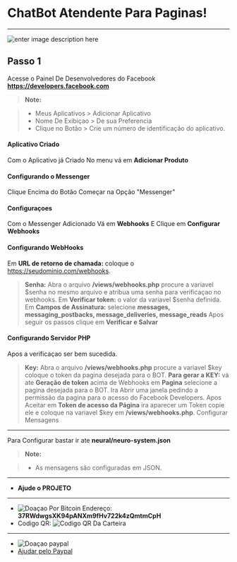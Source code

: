 ChatBot Atendente Para Paginas!
===================
----------
![enter image description here](https://i.imgur.com/WxWSy8C.gif)

Passo 1
-------------

Acesse o Painel De Desenvolvedores do Facebook **https://developers.facebook.com**

> **Note:**

> - Meus Aplicativos > Adicionar Aplicativo
> - Nome De Exibiçao > De sua Preferencia
> -  Clique no Botão > Crie um número de identificação do aplicativo.

#### <i class="icon-file"></i> Aplicativo Criado

<i class="icon-folder-open"></i> Com o Aplicativo já Criado 
 <i class="icon-file"></i> No menu vá em  **Adicionar Produto**

#### <i class="icon-folder-open"></i> Configurando o Messenger

Clique Encima do Botão Começar na Opção "Messenger"

#### <i class="icon-pencil"></i> Configuraçoes

Com o Messenger Adicionado Vá em **Webhooks** E Clique em **Configurar Webhooks**

#### <i class="icon-trash"></i> Configurando WebHooks

Em **URL de retorno de chamada:** coloque o https://seudominio.com/webhooks.
> **Senha:** Abra o arquivo **/views/webhooks.php** procure a variavel $senha no mesmo arquivo e atribua uma senha para verificaçao no webhooks.
Em **Verificar token:** o valor da variavel $senha definida.
Em **Campos de Assinatura:** selecione **messages, messaging_postbacks, message_deliveries, message_reads**
Apos seguir os passos clique em **Verificar e Salvar**

#### <i class="icon-hdd"></i> Configurando Servidor PHP

Apos a verificaçao ser bem sucedida.

> **Key:** Abra o arquivo **/views/webhooks.php** procure a variavel $key coloque o token da pagina desejada para o BOT. 
> **Para gerar a KEY:** vá ate **Geração de token** acima de Webhooks em **Pagina** selecione a pagina desejada para o BOT. Ira Abrir uma janela pedindo a permissão da pagina para o acesso do Facebook Developers. Apos Aceitar em **Token de acesso da Página** ira aparecer um Token copie ele e coloque na variavel $key em **/views/webhooks.php**.
Configurar Mensagens
-------------------

Para Configurar bastar ir ate **neural/neuro-system.json** 

> **Note:**

> - As mensagens são configuradas em JSON.
___________

 - **Ajude o PROJETO**
 _________
 -  ![Doaçao Por Bitcoin](http://imgur.com/qtrPadk.jpg) Endereço: **37RWdwgsXK94pANXm9fHv722k4zQmtmCpH**
 - Codigo QR:  ![Codigo QR Da Carteira](https://chart.googleapis.com/chart?chs=240x240&choe=UTF-8&chld=M%7C0&cht=qr&chl=37RWdwgsXK94pANXm9fHv722k4zQmtmCpH)
 _________
 - ![Doaçao paypal](http://i.imgur.com/PJNAV7l.png)
 - [Ajudar pelo Paypal](https://www.paypal.com/cgi-bin/webscr?cmd=_s-xclick&hosted_button_id=PBUWHQ3WASDAA)

